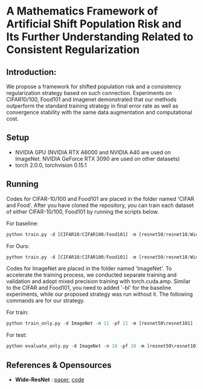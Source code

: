 # A Mathematics Framework of Artificial Shift Population Risk and Its Further Understanding Related to Consistent Regularization



## Introduction:

We propose a framework for shifted population risk and a consistency regularization strategy based on such connection. Experiments on CIFAR10/100, Food101 and Imagenet demonstrated that our methods outperform the standard training strategy in final error rate as well as convergence stability with the same data augmentation and computational cost.



## Setup

- NVIDIA GPU (NVIDIA RTX A6000 and NVIDIA A40 are used on ImageNet. NVIDIA GeForce RTX 3090 are used on other datasets)
- torch 2.0.0,  torchvision 0.15.1



## Running

Codes for CIFAR-10/100 and Food101 are placed in the folder named 'CIFAR and Food'. After you have cloned the repository, you can train each dataset of either CIFAR-10/100, Food101 by running the scripts below.

For baseline: 

```python
python train.py -d [CIFAR10/CIFAR100/Food101] -m [resnet50/resnet18/WideResNet-40-2/WideResNet-28-10] -mm -bl -lr 0.1 -bs [100/128] -we 10 -lrs cosine -s
```

For Ours: 

```python
python train.py -d [CIFAR10/CIFAR100/Food101] -m [resnet50/resnet18/WideResNet-40-2/WideResNet-28-10] -mm -lr 0.1 -bs [100/128] -we 10 -lrs cosine -s -b 0.5
```



Codes for ImageNet are placed in the folder named 'ImageNet'. To accelerate the training process, we conducted separate training and validation and adopt mixed precision training with torch.cuda.amp. Similar to the CIFAR and Food101, you need to added '-bl' for the baseline experiments, while our proposed strategy was run without it. The following commands are for our strategy.

For train:

```python
python train_only.py -d ImageNet -n 11 -pf 11 -m [resnet50\resnet101] -lr [0.1/0.075] -lrs milestone -bs [256/192] -we 10 -a common_top_5 -b 0.5 -s
```

For test:

```python
python evaluate_only.py -d ImageNet -n 10 -pf 10 -m [resnet50\resnet101] -lrs milestone -bs 256 -we 10 -a common_top_5 -b 0.5 -e 200 -s
```



## References & Opensources

- **Wide-ResNet** : [paper](https://arxiv.org/pdf/1605.07146), [code](https://github.com/meliketoy/wide-resnet.pytorch)

